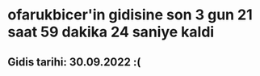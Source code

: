 # ofarukbicer'in gidisine son 3 gun 21 saat 59 dakika 24 saniye kaldi

## Gidis tarihi: 30.09.2022 :(